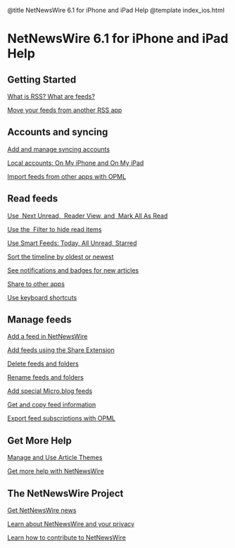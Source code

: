 @title NetNewsWire 6.1 for iPhone and iPad Help
@template index_ios.html

NetNewsWire 6.1 for iPhone and iPad Help
======================================


Getting Started
---------------

[What is RSS? What are feeds?](what-is-rss)

[Move your feeds from another RSS app](moving-from-another-app)



Accounts and syncing
--------------------

[Add and manage syncing accounts](syncing-accounts)

[Local accounts: On My iPhone and On My iPad](on-my-ios-device-account)

[Import feeds from other apps with OPML](import-opml)



Read feeds
----------

[Use <img src="../../../images/ios-icon-next_unread.png" alt="" class="ios-inline-button" /> Next Unread, <img src="../../../images/ios-icon-reader_view.png" alt="" class="ios-inline-button" /> Reader View, and <img src="../../../images/ios-icon-mark_all_read.png" alt="" class="ios-inline-button" /> Mark All As Read](reading-articles)

[Use the <img src="../../../images/ios-icon-filter.png" alt="" class="ios-inline-button" />
Filter to hide read items](filters)

[Use Smart Feeds: Today, All Unread, Starred](smart-feeds)

[Sort the timeline by oldest or newest](sorting-the-timeline)

[See notifications and badges for new articles](notifications)

[Share to other apps](sharing-articles)

[Use keyboard shortcuts](keyboard-shortcuts)



Manage feeds
------------

[Add a feed in NetNewsWire](adding-feeds)

[Add feeds using the Share Extension](share-extension)

[Delete feeds and folders](deleting-feeds-folders)

[Rename feeds and folders](renaming-feeds)

[Add special Micro.blog feeds](micro-blog-feeds)

[Get and copy feed information](get-feed-info)

[Export feed subscriptions with OPML](export-opml)



Get More Help
-------------

[Manage and Use Article Themes](themes)

[Get more help with NetNewsWire](get-more-help)



The NetNewsWire Project
-----------------------

[Get NetNewsWire news](netnewswire-news)

[Learn about NetNewsWire and your privacy](privacy)

[Learn how to contribute to NetNewsWire](contributing)
